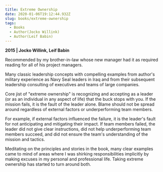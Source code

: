 ```yaml
---
title: Extreme Ownership
date: 2020-01-06T19:12:44.932Z
slug: books/extreme-ownership
tags:
  - Books
  - Author(Jocko Willink)
  - Author(Leif Babin)
---
```


**2015 | Jocko Willink, Leif Babin**

Recommended by my brother-in-law whose new manager had it as required reading for all of his project managers.

Many classic leadership concepts with compelling examples from author's military experience as Navy Seal leaders in Iraq and from their subsequent leadership consulting of executives and teams of large companies.

Core jist of "extreme ownership" is recognizing and accepting as a leader (or as an individual in any aspect of life) that the buck stops with you. If the mission fails, it is the fault of the leader alone. Blame should not be spread around regardless of external factors or underperforming team members.

For example, if external factors influenced the failure, it is the leader's fault for not anticipating and mitigating their impact. If team members failed, the leader did not give clear instructions, did not help underperforming team members succeed, and did not ensure the team's understanding of the mission and tactics.

Meditating on the principles and stories in the book, many clear examples came to mind of areas where I was shirking responsibilities implicitly by making excuses in my personal and professional life. Taking extreme ownership has started to turn around both.
